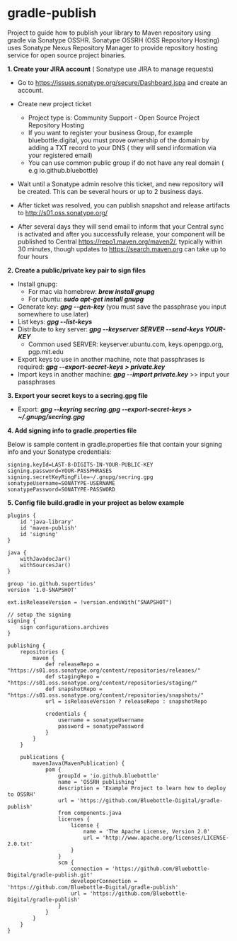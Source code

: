 # gradle-publish
Project to guide how to publish your library to Maven repository using gradle via Sonatype OSSHR.
Sonatype OSSRH (OSS Repository Hosting) uses Sonatype Nexus Repository Manager to provide repository hosting service for open source project binaries.

**1. Create your JIRA account** ( Sonatype use JIRA to manage requests)
  - Go to https://issues.sonatype.org/secure/Dashboard.jspa and create an account.
  - Create new project ticket
    * Project type is: Community Support - Open Source Project Repository Hosting
    * If you want to register your business Group, for example bluebottle.digital, you must prove ownership of the domain by adding a TXT record to your DNS ( they     will send information via your registered email)
    * You can use common public group if do not have any real domain ( e.g io.github.bluebottle)
    
  - Wait until a Sonatype admin resolve this ticket, and new repository will be created. This can be several hours or up to 2 business days.
  - After ticket was resolved, you can publish snapshot and release artifacts to http://s01.oss.sonatype.org/
  - After several days they will send email to inform that your Central sync is activated and after you successfully release, your component will be published to     Central https://repo1.maven.org/maven2/, typically within 30 minutes, though updates to https://search.maven.org can take up to four hours


**2. Create a public/private key pair to sign files**
  - Install gnupg:
     * For mac via homebrew: **_brew install gnupg_**
  	 * For ubuntu: **_sudo apt-get install gnupg_**   
  - Generate key: **_gpg --gen-key_** (you must save the passphrase you input somewhere to use later)
  - List keys: **_gpg --list-keys_**
  - Distribute to key server: **_gpg --keyserver SERVER --send-keys YOUR-KEY_**
    * Common used SERVER: keyserver.ubuntu.com, keys.openpgp.org, pgp.mit.edu
  - Export keys to use in another machine, note that passphrases is required: **_gpg --export-secret-keys > private.key_**
  - Import keys in another machine: **_gpg --import private.key_** >> input your passphrases
  
 **3. Export your secret keys to a secring.gpg file**
  - Export: **_gpg --keyring secring.gpg --export-secret-keys > ~/.gnupg/secring.gpg_**
  
 **4. Add signing info to gradle.properties file**
 
 Below is sample content in gradle.properties file that contain your signing info and your Sonatype credentials:
 ``` 
 signing.keyId=LAST-8-DIGITS-IN-YOUR-PUBLIC-KEY
 signing.password=YOUR-PASSPHRASES
 signing.secretKeyRingFile=~/.gnupg/secring.gpg
 sonatypeUsername=SONATYPE-USERNAME
 sonatypePassword=SONATYPE-PASSWORD
 ```

**5. Config file build.gradle in your project as below example**
```
plugins {
    id 'java-library'
    id 'maven-publish'
    id 'signing'
}

java {
    withJavadocJar()
    withSourcesJar()
}

group 'io.github.supertidus'
version '1.0-SNAPSHOT'

ext.isReleaseVersion = !version.endsWith("SNAPSHOT")

// setup the signing
signing {
    sign configurations.archives
}

publishing {
    repositories {
        maven {
            def releaseRepo = "https://s01.oss.sonatype.org/content/repositories/releases/"
            def stagingRepo = "https://s01.oss.sonatype.org/content/repositories/staging/"
            def snapshotRepo = "https://s01.oss.sonatype.org/content/repositories/snapshots/"
            url = isReleaseVersion ? releaseRepo : snapshotRepo

            credentials {
                username = sonatypeUsername
                password = sonatypePassword
            }
        }
    }

    publications {
        mavenJava(MavenPublication) {
            pom {
                groupId = 'io.github.bluebottle'
                name = 'OSSRH publishing'
                description = 'Example Project to learn how to deploy to OSSRH'
                url = 'https://github.com/Bluebottle-Digital/gradle-publish'
                from components.java
                licenses {
                    license {
                        name = 'The Apache License, Version 2.0'
                        url = 'http://www.apache.org/licenses/LICENSE-2.0.txt'
                    }
                }
                scm {
                    connection = 'https://github.com/Bluebottle-Digital/gradle-publish.git'
                    developerConnection = 'https://github.com/Bluebottle-Digital/gradle-publish'
                    url = 'https://github.com/Bluebottle-Digital/gradle-publish'
                }
            }
        }
    }
}
```
